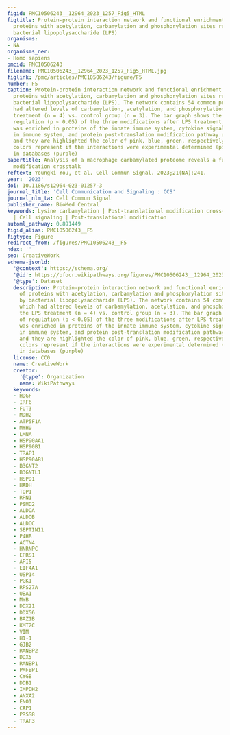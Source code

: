 ```yaml
---
figid: PMC10506243__12964_2023_1257_Fig5_HTML
figtitle: Protein-protein interaction network and functional enrichment analysis of
  proteins with acetylation, carbamylation and phosphorylation sites regulated by
  bacterial lipopolysaccharide (LPS)
organisms:
- NA
organisms_ner:
- Homo sapiens
pmcid: PMC10506243
filename: PMC10506243__12964_2023_1257_Fig5_HTML.jpg
figlink: /pmc/articles/PMC10506243/figure/F5
number: F5
caption: Protein-protein interaction network and functional enrichment analysis of
  proteins with acetylation, carbamylation and phosphorylation sites regulated by
  bacterial lipopolysaccharide (LPS). The network contains 54 common proteins which
  had altered levels of carbamylation, acetylation, and phosphorylation by the LPS
  treatment (n = 4) vs. control group (n = 3). The bar graph shows the direction of
  regulation (p < 0.05) of the three modifications after LPS treatment. The network
  was enriched in proteins of the innate immune system, cytokine signaling pathway
  in immune system, and protein post-translation modification pathway using Reactome
  and they are highlighted the color of pink, blue, green, respectively. The line
  colors represent if the interactions were experimental determined (pink) and curated
  in databases (purple)
papertitle: Analysis of a macrophage carbamylated proteome reveals a function in post-translational
  modification crosstalk
reftext: Youngki You, et al. Cell Commun Signal. 2023;21(NA):241.
year: '2023'
doi: 10.1186/s12964-023-01257-3
journal_title: 'Cell Communication and Signaling : CCS'
journal_nlm_ta: Cell Commun Signal
publisher_name: BioMed Central
keywords: Lysine carbamylation | Post-translational modification cross-talk | Multi-omics
  | Cell signaling | Post-translational modification
automl_pathway: 0.891449
figid_alias: PMC10506243__F5
figtype: Figure
redirect_from: /figures/PMC10506243__F5
ndex: ''
seo: CreativeWork
schema-jsonld:
  '@context': https://schema.org/
  '@id': https://pfocr.wikipathways.org/figures/PMC10506243__12964_2023_1257_Fig5_HTML.html
  '@type': Dataset
  description: Protein-protein interaction network and functional enrichment analysis
    of proteins with acetylation, carbamylation and phosphorylation sites regulated
    by bacterial lipopolysaccharide (LPS). The network contains 54 common proteins
    which had altered levels of carbamylation, acetylation, and phosphorylation by
    the LPS treatment (n = 4) vs. control group (n = 3). The bar graph shows the direction
    of regulation (p < 0.05) of the three modifications after LPS treatment. The network
    was enriched in proteins of the innate immune system, cytokine signaling pathway
    in immune system, and protein post-translation modification pathway using Reactome
    and they are highlighted the color of pink, blue, green, respectively. The line
    colors represent if the interactions were experimental determined (pink) and curated
    in databases (purple)
  license: CC0
  name: CreativeWork
  creator:
    '@type': Organization
    name: WikiPathways
  keywords:
  - HDGF
  - IRF6
  - FUT3
  - MDH2
  - ATP5F1A
  - MYH9
  - LMNA
  - HSP90AA1
  - HSP90B1
  - TRAP1
  - HSP90AB1
  - B3GNT2
  - B3GNTL1
  - HSPD1
  - HADH
  - TOP1
  - RPN1
  - PSMD2
  - ALDOA
  - ALDOB
  - ALDOC
  - SEPTIN11
  - P4HB
  - ACTN4
  - HNRNPC
  - EPRS1
  - API5
  - EIF4A1
  - USP14
  - PGK1
  - RPS27A
  - UBA1
  - MYB
  - DDX21
  - DDX56
  - BAZ1B
  - KMT2C
  - VIM
  - H1-1
  - GJB2
  - RANBP2
  - DDX5
  - RANBP1
  - PMFBP1
  - CYGB
  - DDB1
  - IMPDH2
  - ANXA2
  - ENO1
  - CAP1
  - PRSS8
  - TRAF3
---
```

